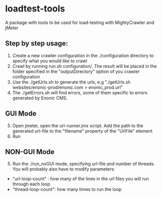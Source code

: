 loadtest-tools
==============

A package with tools to be used for load-testing with MightyCrawler and jMeter

Step by step usage:
--------

1. Create a new crawler configuration in the ./configuration directory to specify what you would like to crawl
2. Crawl by running run.sh configuration/<your config>. The result will be placed in the folder specified in the "outputDirectory" option of you crawler configuration
3. Use the ./getUrls.sh <path to result folder> to generate the urls, e.g "./getUrls.sh websites/enonic-prod/enonic.com > enonic_prod.url"
4. The ./getErrors.sh will find errors, some of them specific to errors generated by Enonic CMS.


GUI Mode
--------
5. Open jmeter, open the url-runner.jmx script. Add the path to the generated url-file to the "filename" property of the "UrlFile" element
6. Run


NON-GUI Mode
--------
5. Run the ./run_noGUI mode, specifying url-file and number of threads. You will probably also have to modify parameters: 
* "url-loop-count" : how many of the lines in the url files you will run through each loop
* "thread-loop-count": how many times to run the loop
